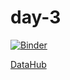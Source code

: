 # day-3

[![Binder](https://mybinder.org/badge.svg)](https://mybinder.org/v2/gh/geoffbacon/day-3/new/master?readme=1/master)

[DataHub](http://datahub.berkeley.edu/user-redirect/interact?account=geoffbacon&repo=day-3&branch=master&path=
)